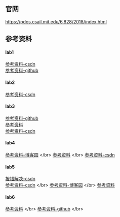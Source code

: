 ## 官网
https://pdos.csail.mit.edu/6.828/2018/index.html

## 参考资料
#### lab1
[参考资料-csdn](https://blog.csdn.net/qq_32473685/article/details/93626548#9.4%20%C2%A0%E8%BE%93%E5%87%BA%E5%AF%84%E5%AD%98%E5%99%A8eip%E8%B0%83%E7%94%A8%E5%87%BD%E6%95%B0%E7%9A%84%E8%A1%8C%E5%8F%B7)
</br>
[参考资料-github](https://liu-jianhao.github.io/2018/08/mit6.828%E6%93%8D%E4%BD%9C%E7%B3%BB%E7%BB%9F%E5%AE%9E%E9%AA%8C%E4%B9%8B%E5%90%AF%E5%8A%A8pc/)

#### lab2
[参考资料-csdn](https://blog.csdn.net/qq_32473685/article/details/99625128?spm=1001.2014.3001.5501)

#### lab3
[参考资料-github](https://jiyou.github.io/blog/2018/04/28/mit.6.828/jos-lab3/)
</br>
[参考资料](https://www.epis2048.net/2021/6.828-lab3/)
</br>
[参考资料-csdn](https://blog.csdn.net/qhaaha/article/details/112455619?ops_request_misc=%257B%2522request%255Fid%2522%253A%2522ebab0f2fbce271fea49a3186a27d1547%2522%252C%2522scm%2522%253A%252220140713.130102334..%2522%257D&request_id=ebab0f2fbce271fea49a3186a27d1547&biz_id=0&utm_medium=distribute.pc_search_result.none-task-blog-2~all~sobaiduend~default-2-112455619-null-null.142^v100^pc_search_result_base9&utm_term=mit%20jos%20lab3&spm=1018.2226.3001.4187)

#### lab4
[参考资料-博客园](https://blog.csdn.net/qq_32473685/article/details/99625128?spm=1001.2014.3001.5501](https://www.cnblogs.com/cindycindy/p/13523905.html#exercise-01))
</br>
[参考资料](https://blog.csdn.net/qq_32473685/article/details/99625128?spm=1001.2014.3001.5501](https://www.cnblogs.com/cindycindy/p/13523905.html#exercise-01)](https://www.epis2048.net/2021/6.828-lab4/))
</br>
[参考资料-csdn](https://blog.csdn.net/qq_32473685/article/details/99625128?spm=1001.2014.3001.5501](https://www.cnblogs.com/cindycindy/p/13523905.html#exercise-01)](https://blog.csdn.net/qhaaha/article/details/112342867))

#### lab5
[报错解决-csdn](https://blog.csdn.net/weixin_52877213/article/details/127109658)
</br>
[参考资料-csdn](https://jiyou.github.io/blog/2018/04/28/mit.6.828/jos-lab3/](https://blog.csdn.net/a747979985/article/details/99551678))
</br>
[参考资料-博客园](https://jiyou.github.io/blog/2018/04/28/mit.6.828/jos-lab3/](https://blog.csdn.net/a747979985/article/details/99551678)](https://www.cnblogs.com/cindycindy/p/13523974.html#mit-6828-lab5file-system-spawn-and-shell))
</br>
[参考资料](https://jiyou.github.io/blog/2018/04/28/mit.6.828/jos-lab3/](https://blog.csdn.net/a747979985/article/details/99551678)](https://www.epis2048.net/2021/6.828-lab5/))

#### lab6
[参考资料](https://jiyou.github.io/blog/2018/04/28/mit.6.828/jos-lab3/](https://blog.csdn.net/a747979985/article/details/99551678)](https://www.epis2048.net/2021/6.828-lab6/))
</br>
[参考资料-github](https://jiyou.github.io/blog/2018/04/28/mit.6.828/jos-lab3/](https://blog.csdn.net/a747979985/article/details/99551678)](https://www.epis2048.net/2021/6.828-lab6/)](https://github.com/SmallPond/MIT6.828_OS))
</br>
